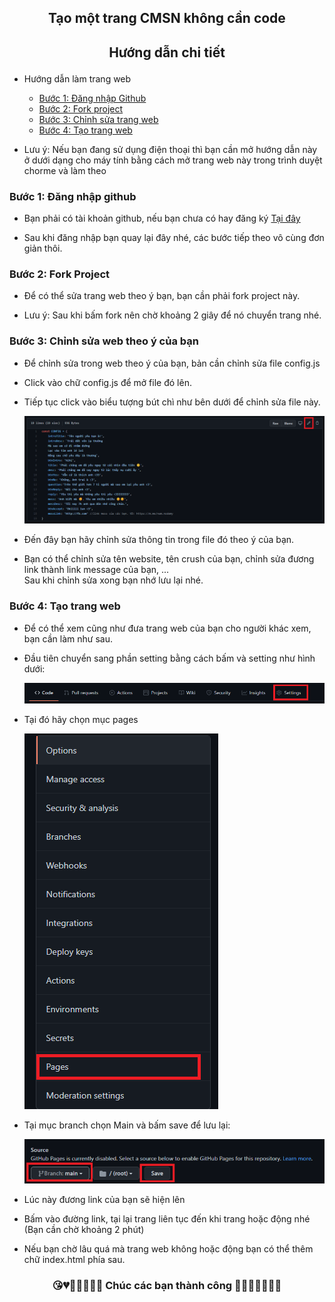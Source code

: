 ## <p align="center"> Tạo một trang CMSN không cần code </p>

  <!-- ![error](/imagesGithub/github.png) -->

## <p align="center"> Hướng dẫn chi tiết </p>

* Hướng dẫn làm trang web
  * [Bước 1: Đăng nhập Github](#bước-1-đăng-nhập-github) </br>
  * [Bước 2: Fork project](#bước-2-fork-project) </br>
  * [Bước 3: Chỉnh sửa trang web](#bước-3-chỉnh-sửa-web-theo-ý-của-bạn) </br>
  * [Bước 4: Tạo trang web](#bước-4-tạo-trang-web) </br>

* Lưu ý: Nếu bạn đang sử dụng điện thoại thì bạn cần mở hướng dẫn này ở dưới dạng cho máy tính bằng cách mở trang web này trong trình duyệt chorme và làm theo

### Bước 1: Đăng nhập github

* Bạn phải có tài khoản github, nếu bạn chưa có hay đăng ký [Tại đây](https://github.com/signup?ref_cta=Sign+up&ref_loc=header+logged+out&ref_page=%2F&source=header-home) </br>

* Sau khi đăng nhập bạn quay lại đây nhé, các bước tiếp theo vô cùng đơn giản thôi.

### Bước 2: Fork Project

* Để có thể sửa trang web theo ý bạn, bạn cần phải fork project này.

* Lưu ý: Sau khi bấm fork nên chờ khoảng 2 giây để nó chuyển trang nhé.

### Bước 3: Chỉnh sửa web theo ý của bạn

* Để chỉnh sửa trong web theo ý của bạn, bản cần chỉnh sửa file config.js </br>

* Click vào chữ config.js để mở file đó lên.
* Tiếp tục click vào biểu tượng bút chì như bên dưới để chỉnh sửa file này.

  ![error](/imagesGithub/3.png)
* Đến đây bạn hãy chỉnh sửa thông tin trong file đó theo ý của bạn. </br>
* Bạn có thể chỉnh sửa tên website, tên crush của bạn, chỉnh sửa đương link thành link message của bạn, ... </br>
Sau khi chỉnh sửa xong bạn nhớ lưu lại nhé.

### Bước 4: Tạo trang web

* Để có thể xem cũng như đưa trang web của bạn cho người khác xem, bạn cần làm như sau. </br>

* Đầu tiên chuyển sang phần setting bằng cách bấm và setting như hình dưới:

  ![error](/imagesGithub/5.png)
* Tại đó hãy chọn mục pages

  ![error](/imagesGithub/6.png)
* Tại mục branch chọn Main và bấm save để lưu lại:

  ![error](/imagesGithub/7.png)
* Lúc này đương link của bạn sẽ hiện lên
* Bấm vào đường link, tại lại trang liên tục đến khi trang hoặc động nhé (Bạn cần chờ khoảng 2 phút) </br>
* Nếu bạn chờ lâu quá mà trang web không hoặc động bạn có thể thêm chữ index.html phía sau.

### <p align="center">😘💔💙💓💝💟💑 Chúc các bạn thành công 💚💗💘💖💞💋👄</p>
